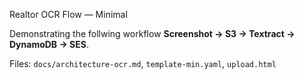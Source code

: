 Realtor OCR Flow — Minimal

Demonstrating the follwing workflow **Screenshot → S3 → Textract → DynamoDB → SES**.

Files: `docs/architecture-ocr.md`, `template-min.yaml`, `upload.html`


